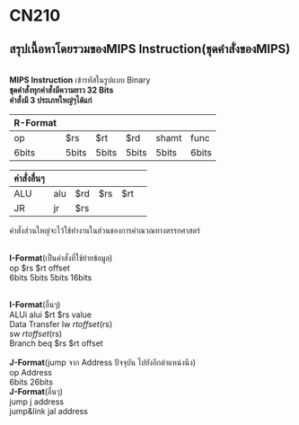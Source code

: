 # CN210
## สรุปเนื้อหาโดยรวมของMIPS Instruction(ชุดคำสั่งของMIPS)
<br>**MIPS  Instruction** เข้ารหัสในรูปแบบ Binary
<br>**ชุดคำสั่งทุกคำสั่งมีความยาว 32 Bits**
<br>**คำสั่งมี 3 ประเภทใหญ่ๆได้แก่**


|**R-Format**|     |     |     |     |     |
|------------|-----|-----|-----|-----|-----|
|     op     | $rs | $rt | $rd |shamt|func |
|     6bits   | 5bits| 5bits| 5bits|5bits |6bits |

|**คำสั่งอื่นๆ**    |     |     |     |     |     |
|------------|-----|-----|-----|-----|-----|
|ALU         | alu | $rd | $rs | $rt |     |
|JR          | jr  | $rs |     |     |     |

คำสั่งส่วนใหญ่จะไว้ใช้ทำงานในส่วนของการคำณวณทางตรรกศาสตร์

<br>**I-Format**(เป็นคำสั่งที่ใช้ย้ายข้อมูล)
<br> op	      $rs	     $rt	     offset
<br>6bits	   5bits	  5bits	     16bits

<br>**I-Format**(อื่นๆ)
<br>ALUi	alui	$rt	$rs	value
<br>Data Transfer	lw	$rt	offset($rs)	
<br>              sw	$rt	offset($rs)
<br>Branch	      beq	$rs	$rt	offset	
<br>**J-Format**(jump จาก Address ปัจจุบัน ไปยังอีกตำแหน่งนึง)
<br>op	Address
<br>6bits	26bits
<br>**J-Format**(อื่นๆ)
<br>jump	j address
<br>jump&link	jal address
